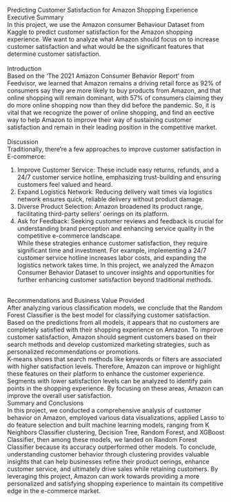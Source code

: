 
Predicting Customer Satisfaction for Amazon Shopping Experience
<br>
Executive Summary<br>
In this project, we use the Amazon consumer Behaviour Dataset from Kaggle to predict customer satisfaction for the Amazon shopping experience. We want to analyze what Amazon should focus on to increase customer satisfaction and what would be the significant features that determine customer satisfaction.<br>
<br>
Introduction<br>
Based on the ‘The 2021 Amazon Consumer Behavior Report’ from Feedvisor, we learned that Amazon remains a driving retail force as 92% of consumers say they are more likely to buy products from Amazon, and that online shopping will remain dominant, with 57% of consumers claiming they do more online shopping now than they did before the pandemic. So, it is vital that we recognize the power of online shopping, and find an e ective way to help Amazon to improve their way of sustaining customer satisfaction and remain in their leading position in the competitive market.<br>
<br>
Discussion<br>
Traditionally, there’re a few approaches to improve customer satisfaction in E-commerce:<br>
1. Improve Customer Service: These include easy returns, refunds, and a 24/7 customer service hotline, emphasizing trust-building and ensuring customers feel valued and heard.<br>
2. Expand Logistics Network: Reducing delivery wait times via logistics network ensures quick, reliable delivery without product damage.<br>
3. Diverse Product Selection: Amazon broadened its product range, facilitating third-party sellers' o erings on its platform.<br>
4. Ask for Feedback: Seeking customer reviews and feedback is crucial for understanding brand perception and enhancing service quality in the competitive e-commerce landscape.<br>
While these strategies enhance customer satisfaction, they require significant time and investment. For example, implementing a 24/7 customer service hotline increases labor costs, and expanding the logistics network takes time. In this project, we analyzed the Amazon Consumer Behavior Dataset to uncover insights and opportunities for further enhancing customer satisfaction beyond traditional methods.<br>
<br>
Recommendations and Business Value Provided<br>
After analyzing various classification models, we conclude that the Random Forest Classifier is the best model for classifying customer satisfaction. Based on the predictions from all models, it appears that no customers are completely satisfied with their shopping experience on Amazon. To improve customer satisfaction, Amazon should segment customers based on their search methods and develop customized marketing strategies, such as personalized recommendations or promotions.<br>
K-means shows that search methods like keywords or filters are associated with higher satisfaction levels. Therefore, Amazon can improve or highlight these features on their platform to enhance the customer experience. Segments with lower satisfaction levels can be analyzed to identify pain points in the shopping experience. By focusing on these areas, Amazon can improve the overall user satisfaction.
<br>
Summary and Conclusions<br>
In this project, we conducted a comprehensive analysis of customer behavior on Amazon, employed various data visualizations, applied Lasso to do feature selection and built machine learning models, ranging from K Neighbors Classifier clustering, Decision Tree, Random Forest, and XGBoost Classifier, then among these models, we landed on Random Forest Classifier because its accuracy outperformed other models. To conclude, understanding customer behavior through clustering provides valuable insights that can help businesses refine their product o erings, enhance customer service, and ultimately drive sales while retaining customers. By leveraging this project, Amazon can work towards providing a more personalized and satisfying shopping experience to maintain its competitive edge in the e-commerce market.<br>
